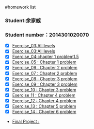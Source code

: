 #homework list
### Student:余家威 
### Student number：2014301020070
* [x] [Exercise_03:All levels]()<br>
* [x] [Exercise_03:All levels]()<br>
* [x] [Exercise_04:chapter 1 problem1.5]()<br>
* [x] [Exercise_05 : Chapter 1 problem]()<br>
* [x] [Exercise_06 : Chapter 2 problem ]()<br>
* [x] [Exercise_07 : Chapter 2 problem ]()<br>
* [x] [Exercise_08 : Chapter 3 problem ]()<br>
* [x] [Exercise_09 : Chapter 3 problem ]()<br>
* [x] [Exercise_10 : Chapter 3 problem ]()<br>
* [x] [Exercise_11 : Chapter 4 problem ]()<br>
* [x] [Exercise_12 : Chapter 4 problem ]()<br>
* [x] [Exercise_13 : Chapter 5 problem ]()<br>
* [x] [Exercise_14 : Chapter 6 problem ]()<br>
* [Final Project : ]()<br>
